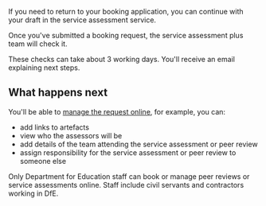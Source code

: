 If you need to return to your booking application, you can continue with your draft in the service assessment service.

Once you've submitted a booking request, the service assessment plus team will check it.

These checks can take about 3 working days. You'll receive an email explaining next steps.

## What happens next

You'll be able to [manage the request online](/book), for example, you can:
- add links to artefacts
- view who the assessors will be
- add details of the team attending the service assessment or peer review
- assign responsibility for the service assessment or peer review to someone else

Only Department for Education staff can book or manage peer reviews or service assessments online. Staff include civil servants and contractors working in DfE.



